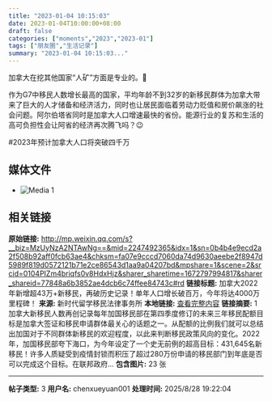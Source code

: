 ```yaml
---
title: "2023-01-04 10:15:03"
date: 2023-01-04T10:00:00+08:00
draft: false
categories: ["moments","2023","2023-01"]
tags: ["朋友圈","生活记录"]
summary: "2023-01-04 10:15:03..."
---
```


加拿大在挖其他国家“人矿”方面是专业的。🥹

​作为G7中移民人数增长最高的国家，平均年龄不到32岁的新移民群体为加拿大带来了巨大的人才储备和经济活力，同时也让居民面临着劳动力贬值和房价飙涨的社会问题。阿尔伯塔省同时是加拿大人口增速最快的省份。能源行业的复苏和生活的高可负担性会让阿省的经济再次腾飞吗？😉 

#2023年预计加拿大人口将突破四千万

## 媒体文件

- ![Media 1](/Moments/photos/2023-01-04/202301041015030.jpg)

## 相关链接

**原始链接:** http://mp.weixin.qq.com/s?__biz=MzUyNzA2NTAwNg==&mid=2247492365&idx=1&sn=0b4b4e9ecd2a2f508b92aff0fcb63ae4&chksm=fa07e9cccd7060da74d9630aeebe2f8947d5989f819d0572121b71e2ce86543d1aa9a04207bd&mpshare=1&scene=2&srcid=0104PIZm4briqfs0v8HdxHjz&sharer_sharetime=1672797994817&sharer_shareid=77848a6b3852ae4dcb6c74ffee84743c#rd
**链接标题:** 加拿大2022年新增超43万+新移民，再破历史记录！单年人口增长破百万，今年将达4000万里程碑！
**来源:** 新时代留学移民法律事务所
**本地链接:** [查看完整内容](/link_content/2023/01/2023-01-04/link_content/)
**链接摘要:** 1加拿大新移民人数再创记录每年加国移民部在第四季度修订的未来三年移民配额目标是加拿大签证和移民申请群体最关心的话题之一。从配额的比例我们就可以总结出加国对于不同群体新移民的欢迎程度，以此来判断移民政策风向的变化。2022年，加国移民部夸下海口，为今年设定了一个史无前例的超高目标：431,645名新移民！许多人质疑受到疫情封锁而积压了超过280万份申请的移民部门到年底是否可以完成这个目标。在联邦政府...
**包含图片:** 23 张

---

**帖子类型:** 3
**用户名:** chenxueyuan001
**处理时间:** 2025/8/28 19:22:04